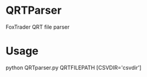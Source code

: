 QRTParser
=========

FoxTrader QRT file parser

Usage
=========
python QRTparser.py QRTFILEPATH [CSVDIR='csvdir']
